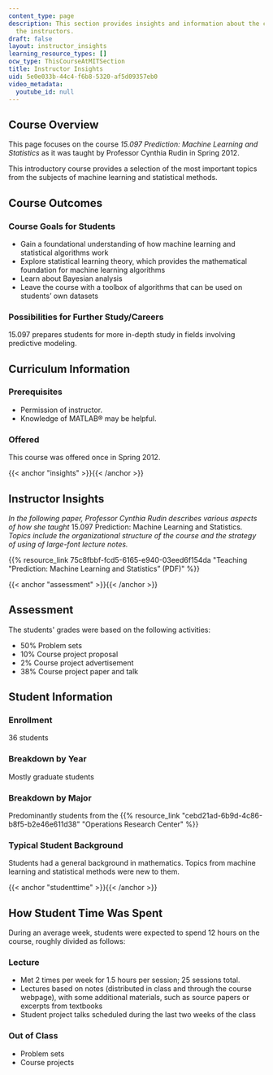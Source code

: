 ```yaml
---
content_type: page
description: This section provides insights and information about the course from
  the instructors.
draft: false
layout: instructor_insights
learning_resource_types: []
ocw_type: ThisCourseAtMITSection
title: Instructor Insights
uid: 5e0e033b-44c4-f6b8-5320-af5d09357eb0
video_metadata:
  youtube_id: null
---
```

## Course Overview

This page focuses on the course _15.097 Prediction: Machine Learning and Statistics_ as it was taught by Professor Cynthia Rudin in Spring 2012.

This introductory course provides a selection of the most important topics from the subjects of machine learning and statistical methods.

## Course Outcomes

### Course Goals for Students

- Gain a foundational understanding of how machine learning and statistical algorithms work
- Explore statistical learning theory, which provides the mathematical foundation for machine learning algorithms
- Learn about Bayesian analysis
- Leave the course with a toolbox of algorithms that can be used on students’ own datasets

### Possibilities for Further Study/Careers

15.097 prepares students for more in-depth study in fields involving predictive modeling.

## Curriculum Information

### Prerequisites

- Permission of instructor.
- Knowledge of MATLAB® may be helpful.

### Offered

This course was offered once in Spring 2012.

{{< anchor "insights" >}}{{< /anchor >}}

## Instructor Insights

_In the following paper, Professor Cynthia Rudin describes various aspects of how she taught_ 15.097 Prediction: Machine Learning and Statistics. _Topics include the organizational structure of the course and the strategy of using of large-font lecture notes._

{{% resource_link 75c8fbbf-fcd5-6165-e940-03eed6f154da "Teaching \"Prediction: Machine Learning and Statistics” (PDF)" %}}

{{< anchor "assessment" >}}{{< /anchor >}}

## Assessment

The students' grades were based on the following activities:

- 50% Problem sets
- 10% Course project proposal
- 2% Course project advertisement
- 38% Course project paper and talk

## Student Information

### Enrollment

36 students

### Breakdown by Year

Mostly graduate students

### Breakdown by Major

Predominantly students from the {{% resource_link "cebd21ad-6b9d-4c86-b8f5-b2e46e611d38" "Operations Research Center" %}}

### Typical Student Background

Students had a general background in mathematics. Topics from machine learning and statistical methods were new to them. 

{{< anchor "studenttime" >}}{{< /anchor >}}

## How Student Time Was Spent

During an average week, students were expected to spend 12 hours on the course, roughly divided as follows:

### Lecture

- Met 2 times per week for 1.5 hours per session; 25 sessions total.
- Lectures based on notes (distributed in class and through the course webpage), with some additional materials, such as source papers or excerpts from textbooks
- Student project talks scheduled during the last two weeks of the class

### Out of Class

- Problem sets
- Course projects